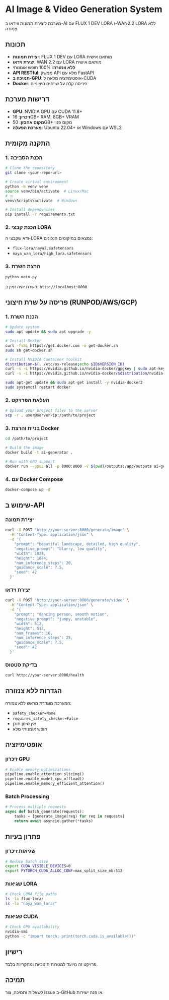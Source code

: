 # AI Image & Video Generation System

מערכת ליצירת תמונות ווידאו ב-AI עם FLUX 1 DEV LORA ו-WAN2.2 LORA ללא צנזורה.

## תכונות

- **יצירת תמונות**: FLUX 1 DEV עם LORA מותאם אישית
- **יצירת וידאו**: WAN 2.2 עם LORA מותאם אישית  
- **ללא צנזורה**: 100% חופש אומנותי
- **API RESTful**: ממשק API מלא עם FastAPI
- **תמיכה ב-GPU**: אופטימיזציה מלאה ל-CUDA
- **Docker**: פריסה קלה על שרתים חיצוניים

## דרישות מערכת

- **GPU**: NVIDIA GPU עם CUDA 11.8+
- **זיכרון**: 16GB+ RAM, 8GB+ VRAM
- **מקום אחסון**: 50GB+ מקום פנוי
- **מערכת הפעלה**: Ubuntu 22.04+ או Windows עם WSL2

## התקנה מקומית

### 1. הכנת הסביבה

```bash
# Clone the repository
git clone <your-repo-url>

# Create virtual environment
python -m venv venv
source venv/bin/activate  # Linux/Mac
# או
venv\Scripts\activate  # Windows

# Install dependencies
pip install -r requirements.txt
```

### 2. הכנת קבצי LORA

ודא שקבצי ה-LORA נמצאים במיקומים הנכונים:
- `flux-lora/naya2.safetensors`
- `naya_wan_lora/high_lora.safetensors`

### 3. הרצת השרת

```bash
python main.py
```

השרת יהיה זמין ב: `http://localhost:8000`

## פריסה על שרת חיצוני (RUNPOD/AWS/GCP)

### 1. הכנת השרת

```bash
# Update system
sudo apt update && sudo apt upgrade -y

# Install Docker
curl -fsSL https://get.docker.com -o get-docker.sh
sudo sh get-docker.sh

# Install NVIDIA Container Toolkit
distribution=$(. /etc/os-release;echo $ID$VERSION_ID)
curl -s -L https://nvidia.github.io/nvidia-docker/gpgkey | sudo apt-key add -
curl -s -L https://nvidia.github.io/nvidia-docker/$distribution/nvidia-docker.list | sudo tee /etc/apt/sources.list.d/nvidia-docker.list

sudo apt-get update && sudo apt-get install -y nvidia-docker2
sudo systemctl restart docker
```

### 2. העלאת הפרויקט

```bash
# Upload your project files to the server
scp -r . user@server-ip:/path/to/project
```

### 3. בניית והרצת Docker

```bash
cd /path/to/project

# Build the image
docker build -t ai-generator .

# Run with GPU support
docker run --gpus all -p 8000:8000 -v $(pwd)/outputs:/app/outputs ai-generator
```

### 4. עם Docker Compose

```bash
docker-compose up -d
```

## שימוש ב-API

### יצירת תמונה

```bash
curl -X POST "http://your-server:8000/generate/image" \
  -H "Content-Type: application/json" \
  -d '{
    "prompt": "beautiful landscape, detailed, high quality",
    "negative_prompt": "blurry, low quality",
    "width": 1024,
    "height": 1024,
    "num_inference_steps": 20,
    "guidance_scale": 7.5,
    "seed": 42
  }'
```

### יצירת וידאו

```bash
curl -X POST "http://your-server:8000/generate/video" \
  -H "Content-Type: application/json" \
  -d '{
    "prompt": "dancing person, smooth motion",
    "negative_prompt": "jumpy, unstable",
    "width": 512,
    "height": 512,
    "num_frames": 16,
    "num_inference_steps": 25,
    "guidance_scale": 7.5,
    "seed": 42
  }'
```

### בדיקת סטטוס

```bash
curl http://your-server:8000/health
```

## הגדרות ללא צנזורה

המערכת מוגדרת מראש ללא צנזורה:

- `safety_checker=None`
- `requires_safety_checker=False`
- אין סינון תוכן
- חופש אומנותי מלא

## אופטימיזציה

### זיכרון GPU

```python
# Enable memory optimizations
pipeline.enable_attention_slicing()
pipeline.enable_model_cpu_offload()
pipeline.enable_memory_efficient_attention()
```

### Batch Processing

```python
# Process multiple requests
async def batch_generate(requests):
    tasks = [generate_image(req) for req in requests]
    return await asyncio.gather(*tasks)
```

## פתרון בעיות

### שגיאות זיכרון

```bash
# Reduce batch size
export CUDA_VISIBLE_DEVICES=0
export PYTORCH_CUDA_ALLOC_CONF=max_split_size_mb:512
```

### שגיאות LORA

```bash
# Check LORA file paths
ls -la flux-lora/
ls -la "naya_wan_lora/"
```

### שגיאות CUDA

```bash
# Check GPU availability
nvidia-smi
python -c "import torch; print(torch.cuda.is_available())"
```

## רישיון

פרויקט זה מיועד למטרות חינוכיות ומחקריות בלבד.

## תמיכה

לשאלות ותמיכה, צור issue ב-GitHub או פנה ישירות.

